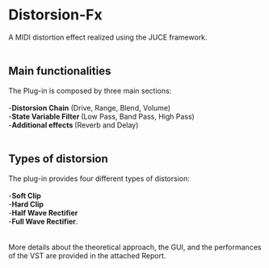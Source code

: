 # Distorsion-Fx
A MIDI distortion effect realized using the JUCE framework. <br> <br>
## Main functionalities <br>
The Plug-in is composed by three main sections: <br><br>
-<b>Distorsion Chain</b> (Drive, Range, Blend, Volume) <br>
-<b>State Variable Filter </b>(Low Pass, Band Pass, High Pass) <br>
-<b>Additional effects </b>(Reverb and Delay) <br>
<br>
## Types of distorsion <br>
The plug-in provides four different types of distorsion: <br><br>
-<b>Soft Clip</b><br>
-<b>Hard Clip</b><br>
-<b>Half Wave Rectifier</b><br>
-<b>Full Wave Rectifier</b>.<br>
<br><br>
More details about the theoretical approach, the GUI, and the performances of the VST are provided in the attached Report.

